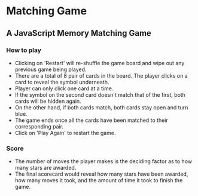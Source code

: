 # Matching Game

## A JavaScript Memory Matching Game

### How to play

* Clicking on 'Restart' will re-shuffle the game board and wipe out any previous game being played.
* There are a total of 8 pair of cards in the board. The player clicks on a card to reveal the symbol underneath.
* Player can only click one card at a time.
* If the symbol on the second card doesn't match that of the first, both cards will be hidden again.
* On the other hand, if both cards match, both cards stay open and turn blue.
* The game ends once all the cards have been matched to their corresponding pair.
* Click on 'Play Again' to restart the game.

### Score

* The number of moves the player makes is the deciding factor as to how many stars are awarded.
* The final scorecard would reveal how many stars have been awarded, how many moves it took, and the amount of time it took to finish the game.